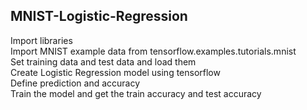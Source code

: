 ## MNIST-Logistic-Regression

Import libraries <br>
Import MNIST example data from tensorflow.examples.tutorials.mnist  <br>
Set training data and test data and load them <br>
Create Logistic Regression model using tensorflow <br>
Define prediction and accuracy <br>
Train the model and get the train accuracy and test accuracy


